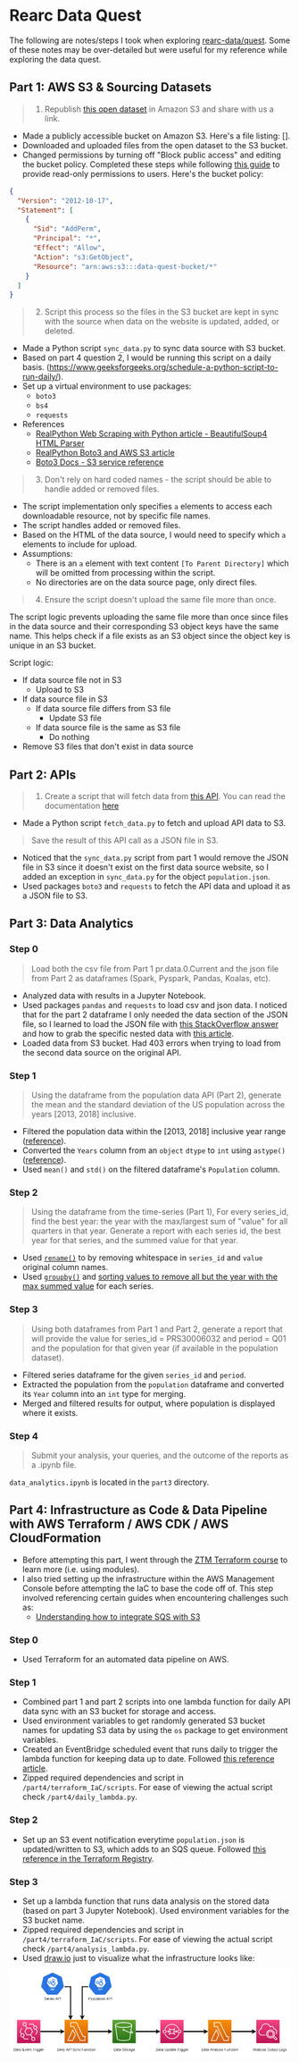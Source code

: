 # Rearc Data Quest

The following are notes/steps I took when exploring [rearc-data/quest](https://github.com/rearc-data/quest). Some of these notes may be over-detailed but were useful for my reference while exploring the data quest.

## Part 1: AWS S3 & Sourcing Datasets

> 1. Republish [this open dataset](https://download.bls.gov/pub/time.series/pr/) in Amazon S3 and share with us a link.

- Made a publicly accessible bucket on Amazon S3. Here's a file listing: [].
- Downloaded and uploaded files from the open dataset to the S3 bucket.
- Changed permissions by turning off "Block public access" and editing the bucket policy. Completed these steps while following [this guide](https://www.simplified.guide/aws/s3/create-public-bucket) to provide read-only permissions to users. Here's the bucket policy:

```json
{
  "Version": "2012-10-17",
  "Statement": [
    {
      "Sid": "AddPerm",
      "Principal": "*",
      "Effect": "Allow",
      "Action": "s3:GetObject",
      "Resource": "arn:aws:s3:::data-quest-bucket/*"
    }
  ]
}
```

> 2. Script this process so the files in the S3 bucket are kept in sync with the source when data on the website is updated, added, or deleted.

- Made a Python script `sync_data.py` to sync data source with S3 bucket.
- Based on part 4 question 2, I would be running this script on a daily basis. (https://www.geeksforgeeks.org/schedule-a-python-script-to-run-daily/).
- Set up a virtual environment to use packages:
  - `boto3`
  - `bs4`
  - `requests`
- References
  - [RealPython Web Scraping with Python article - BeautifulSoup4 HTML Parser](https://realpython.com/python-web-scraping-practical-introduction/#use-an-html-parser-for-web-scraping-in-python)
  - [RealPython Boto3 and AWS S3 article](https://realpython.com/python-boto3-aws-s3/)
  - [Boto3 Docs - S3 service reference](https://boto3.amazonaws.com/v1/documentation/api/latest/reference/services/s3.html)

> 3. Don't rely on hard coded names - the script should be able to handle added or removed files.

- The script implementation only specifies `a` elements to access each downloadable resource, not by specific file names.
- The script handles added or removed files.
- Based on the HTML of the data source, I would need to specify which `a` elements to include for upload.
- Assumptions:
  - There is an `a` element with text content `[To Parent Directory]` which will be omitted from processing within the script.
  - No directories are on the data source page, only direct files.

> 4. Ensure the script doesn't upload the same file more than once.

The script logic prevents uploading the same file more than once since files in the data source and their corresponding S3 object keys have the same name. This helps check if a file exists as an S3 object since the object key is unique in an S3 bucket.

Script logic:

- If data source file not in S3
  - Upload to S3
- If data source file in S3
  - If data source file differs from S3 file
    - Update S3 file
  - If data source file is the same as S3 file
    - Do nothing
- Remove S3 files that don't exist in data source

## Part 2: APIs

> 1. Create a script that will fetch data from [this API](https://datausa.io/api/data?drilldowns=Nation&measures=Population). You can read the documentation [here](https://datausa.io/about/api/)

- Made a Python script `fetch_data.py` to fetch and upload API data to S3.

> Save the result of this API call as a JSON file in S3.

- Noticed that the `sync_data.py` script from part 1 would remove the JSON file in S3 since it doesn't exist on the first data source website, so I added an exception in `sync_data.py` for the object `population.json`.
- Used packages `boto3` and `requests` to fetch the API data and upload it as a JSON file to S3.

## Part 3: Data Analytics

### Step 0

> Load both the csv file from Part 1 pr.data.0.Current and the json file from Part 2 as dataframes (Spark, Pyspark, Pandas, Koalas, etc).

- Analyzed data with results in a Jupyter Notebook.
- Used packages `pandas` and `requests` to load csv and json data. I noticed that for the part 2 dataframe I only needed the data section of the JSON file, so I learned to load the JSON file with [this StackOverflow answer](https://stackoverflow.com/a/62930034) and how to grab the specific nested data with [this article](https://towardsdatascience.com/how-to-convert-json-into-a-pandas-dataframe-100b2ae1e0d8).
- Loaded data from S3 bucket. Had 403 errors when trying to load from the second data source on the original API.

### Step 1

> Using the dataframe from the population data API (Part 2), generate the mean and the standard deviation of the US population across the years [2013, 2018] inclusive.

- Filtered the population data within the [2013, 2018] inclusive year range ([reference](https://realpython.com/pandas-python-explore-dataset/#querying-your-dataset)).
- Converted the `Years` column from an `object` `dtype` to `int` using `astype()` ([reference](https://stackoverflow.com/a/39216001)).
- Used `mean()` and `std()` on the filtered dataframe's `Population` column.

### Step 2

> Using the dataframe from the time-series (Part 1), For every series_id, find the best year: the year with the max/largest sum of "value" for all quarters in that year. Generate a report with each series id, the best year for that series, and the summed value for that year.

- Used [`rename()`](https://pandas.pydata.org/docs/reference/api/pandas.DataFrame.rename.html) to by removing whitespace in `series_id` and `value` original column names.
- Used [`groupby()`](https://pandas.pydata.org/docs/reference/api/pandas.DataFrame.groupby.html) and [sorting values to remove all but the year with the max summed value](https://stackoverflow.com/a/45999101) for each series.

### Step 3

> Using both dataframes from Part 1 and Part 2, generate a report that will provide the value for series_id = PRS30006032 and period = Q01 and the population for that given year (if available in the population dataset).

- Filtered series dataframe for the given `series_id` and `period`.
- Extracted the population from the `population` dataframe and converted its `Year` column into an `int` type for merging.
- Merged and filtered results for output, where population is displayed where it exists.

### Step 4

> Submit your analysis, your queries, and the outcome of the reports as a .ipynb file.

`data_analytics.ipynb` is located in the `part3` directory.

## Part 4: Infrastructure as Code & Data Pipeline with AWS Terraform / AWS CDK / AWS CloudFormation

- Before attempting this part, I went through the [ZTM Terraform course](https://zerotomastery.io/courses/learn-terraform-certification/) to learn more (i.e. using modules).
- I also tried setting up the infrastructure within the AWS Management Console before attempting the IaC to base the code off of. This step involved referencing certain guides when encountering challenges such as:
  - [Understanding how to integrate SQS with S3](https://www.youtube.com/watch?v=ZDHy3pwJnyo)

### Step 0

- Used Terraform for an automated data pipeline on AWS.

### Step 1

- Combined part 1 and part 2 scripts into one lambda function for daily API data sync with an S3 bucket for storage and access.
- Used environment variables to get randomly generated S3 bucket names for updating S3 data by using the `os` package to get environment variables.
- Created an EventBridge scheduled event that runs daily to trigger the lambda function for keeping data up to date. Followed [this reference article](https://openupthecloud.com/terraform-lambda-scheduled-event/).
- Zipped required dependencies and script in `/part4/terraform_IaC/scripts`. For ease of viewing the actual script check `/part4/daily_lambda.py`.

### Step 2

- Set up an S3 event notification everytime `population.json` is updated/written to S3, which adds to an SQS queue. Followed [this reference in the Terraform Registry](https://registry.terraform.io/providers/hashicorp/aws/latest/docs/resources/s3_bucket_notification#add-notification-configuration-to-sqs-queue).

### Step 3

- Set up a lambda function that runs data analysis on the stored data (based on part 3 Jupyter Notebook). Used environment variables for the S3 bucket name.
- Zipped required dependencies and script in `/part4/terraform_IaC/scripts`. For ease of viewing the actual script check `/part4/analysis_lambda.py`.
- Used [draw.io](https://draw.io/) just to visualize what the infrastructure looks like:

![Data Quest AWS Infrastructure Diagram](diagram.png)
